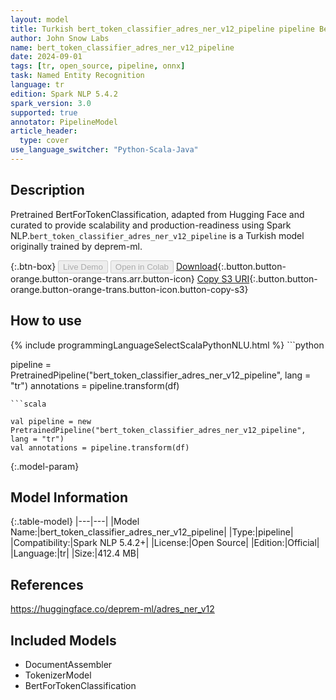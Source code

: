 ```yaml
---
layout: model
title: Turkish bert_token_classifier_adres_ner_v12_pipeline pipeline BertForTokenClassification from deprem-ml
author: John Snow Labs
name: bert_token_classifier_adres_ner_v12_pipeline
date: 2024-09-01
tags: [tr, open_source, pipeline, onnx]
task: Named Entity Recognition
language: tr
edition: Spark NLP 5.4.2
spark_version: 3.0
supported: true
annotator: PipelineModel
article_header:
  type: cover
use_language_switcher: "Python-Scala-Java"
---
```


## Description

Pretrained BertForTokenClassification, adapted from Hugging Face and curated to provide scalability and production-readiness using Spark NLP.`bert_token_classifier_adres_ner_v12_pipeline` is a Turkish model originally trained by deprem-ml.

{:.btn-box}
<button class="button button-orange" disabled>Live Demo</button>
<button class="button button-orange" disabled>Open in Colab</button>
[Download](https://s3.amazonaws.com/auxdata.johnsnowlabs.com/public/models/bert_token_classifier_adres_ner_v12_pipeline_tr_5.4.2_3.0_1725163699400.zip){:.button.button-orange.button-orange-trans.arr.button-icon}
[Copy S3 URI](s3://auxdata.johnsnowlabs.com/public/models/bert_token_classifier_adres_ner_v12_pipeline_tr_5.4.2_3.0_1725163699400.zip){:.button.button-orange.button-orange-trans.button-icon.button-copy-s3}

## How to use



<div class="tabs-box" markdown="1">
{% include programmingLanguageSelectScalaPythonNLU.html %}
```python

pipeline = PretrainedPipeline("bert_token_classifier_adres_ner_v12_pipeline", lang = "tr")
annotations =  pipeline.transform(df)   

```
```scala

val pipeline = new PretrainedPipeline("bert_token_classifier_adres_ner_v12_pipeline", lang = "tr")
val annotations = pipeline.transform(df)

```
</div>

{:.model-param}
## Model Information

{:.table-model}
|---|---|
|Model Name:|bert_token_classifier_adres_ner_v12_pipeline|
|Type:|pipeline|
|Compatibility:|Spark NLP 5.4.2+|
|License:|Open Source|
|Edition:|Official|
|Language:|tr|
|Size:|412.4 MB|

## References

https://huggingface.co/deprem-ml/adres_ner_v12

## Included Models

- DocumentAssembler
- TokenizerModel
- BertForTokenClassification